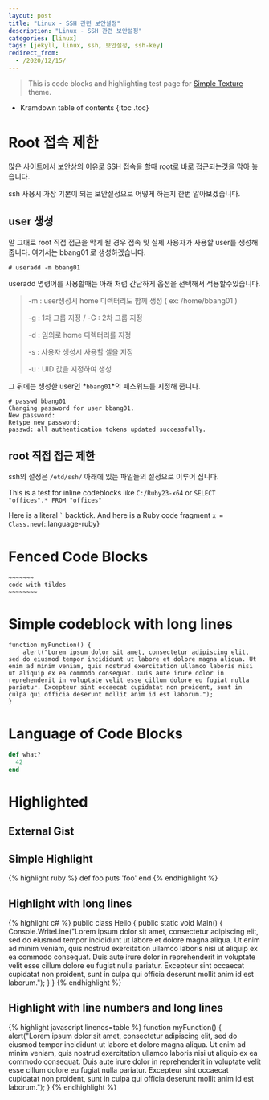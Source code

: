 ```yaml
---
layout: post
title: "Linux - SSH 관련 보안설정"
description: "Linux - SSH 관련 보안설정"
categories: [linux]
tags: [jekyll, linux, ssh, 보안설정, ssh-key]
redirect_from:
  - /2020/12/15/
---
```


> This is code blocks and highlighting test page for [Simple Texture][Simple Texture] theme.

* Kramdown table of contents
{:toc .toc}

# Root 접속 제한

많은 사이트에서 보안상의 이유로 SSH 접속을 할때 root로 바로 접근되는것을 막아 놓습니다.

ssh 사용시 가장 기본이 되는 보안설정으로 어떻게 하는지 한번 알아보겠습니다.

## user 생성

말 그대로 root 직접 접근을 막게 될 경우 접속 및 실제 사용자가 사용할 user를 생성해 줍니다.
여기서는 bbang01 로 생성하겠습니다.

~~~~~~~~~~~~~~~~~~~~~~
# useradd -m bbang01
~~~~~~~~~~~~~~~~~~~~~~

useradd 명령어를 사용할때는 아래 처럼 간단하게 옵션을 선택해서 적용할수있습니다.

> -m : user생성시 home 디렉터리도 함께 생성 ( ex: /home/bbang01 )
>
> -g : 1차 그룹 지정  /  -G : 2차 그룹 지정
>
> -d : 임의로 home 디렉터리를 지정
>
> -s : 사용자 생성시 사용할 셀을 지정
>
> -u : UID 값을 지정하여 생성

그 뒤에는 생성한 user인 *`bbang01`*의 패스워드를 지정해 줍니다.

~~~~~~~~~~~~~~~~~~~~~~
# passwd bbang01
Changing password for user bbang01.
New password: 
Retype new password: 
passwd: all authentication tokens updated successfully.
~~~~~~~~~~~~~~~~~~~~~~

## root 직접 접근 제한

ssh의 설정은 `/etd/ssh/` 아래에 있는 파일들의 설정으로 이루어 집니다.



This is a test for inline codeblocks like `C:/Ruby23-x64` or `SELECT  "offices".* FROM "offices" `

Here is a literal `` ` `` backtick.
And here is a Ruby code fragment `x = Class.new`{:.language-ruby}

# Fenced Code Blocks

~~~~~~~~~~~~
~~~~~~~
code with tildes
~~~~~~~~
~~~~~~~~~~~~~~~~~~

# Simple codeblock with long lines

    function myFunction() {
        alert("Lorem ipsum dolor sit amet, consectetur adipiscing elit, sed do eiusmod tempor incididunt ut labore et dolore magna aliqua. Ut enim ad minim veniam, quis nostrud exercitation ullamco laboris nisi ut aliquip ex ea commodo consequat. Duis aute irure dolor in reprehenderit in voluptate velit esse cillum dolore eu fugiat nulla pariatur. Excepteur sint occaecat cupidatat non proident, sunt in culpa qui officia deserunt mollit anim id est laborum.");
    }

# Language of Code Blocks

~~~ ruby
def what?
  42
end
~~~

# Highlighted

## External Gist

<script src="https://gist.github.com/yizeng/9b871ad619e6dcdcc0545cac3101f361.js"></script>

## Simple Highlight

{% highlight ruby %}
def foo
  puts 'foo'
end
{% endhighlight %}

## Highlight with long lines

{% highlight c# %}
public class Hello {
    public static void Main() {
        Console.WriteLine("Lorem ipsum dolor sit amet, consectetur adipiscing elit, sed do eiusmod tempor incididunt ut labore et dolore magna aliqua. Ut enim ad minim veniam, quis nostrud exercitation ullamco laboris nisi ut aliquip ex ea commodo consequat. Duis aute irure dolor in reprehenderit in voluptate velit esse cillum dolore eu fugiat nulla pariatur. Excepteur sint occaecat cupidatat non proident, sunt in culpa qui officia deserunt mollit anim id est laborum.");
    }
}
{% endhighlight %}

## Highlight with line numbers and long lines

{% highlight javascript linenos=table %}
function myFunction() {
    alert("Lorem ipsum dolor sit amet, consectetur adipiscing elit, sed do eiusmod tempor incididunt ut labore et dolore magna aliqua. Ut enim ad minim veniam, quis nostrud exercitation ullamco laboris nisi ut aliquip ex ea commodo consequat. Duis aute irure dolor in reprehenderit in voluptate velit esse cillum dolore eu fugiat nulla pariatur. Excepteur sint occaecat cupidatat non proident, sunt in culpa qui officia deserunt mollit anim id est laborum.");
}
{% endhighlight %}

[^1]: This is a footnote.

[kramdown]: https://kramdown.gettalong.org/
[Simple Texture]: https://github.com/yizeng/jekyll-theme-simple-texture
